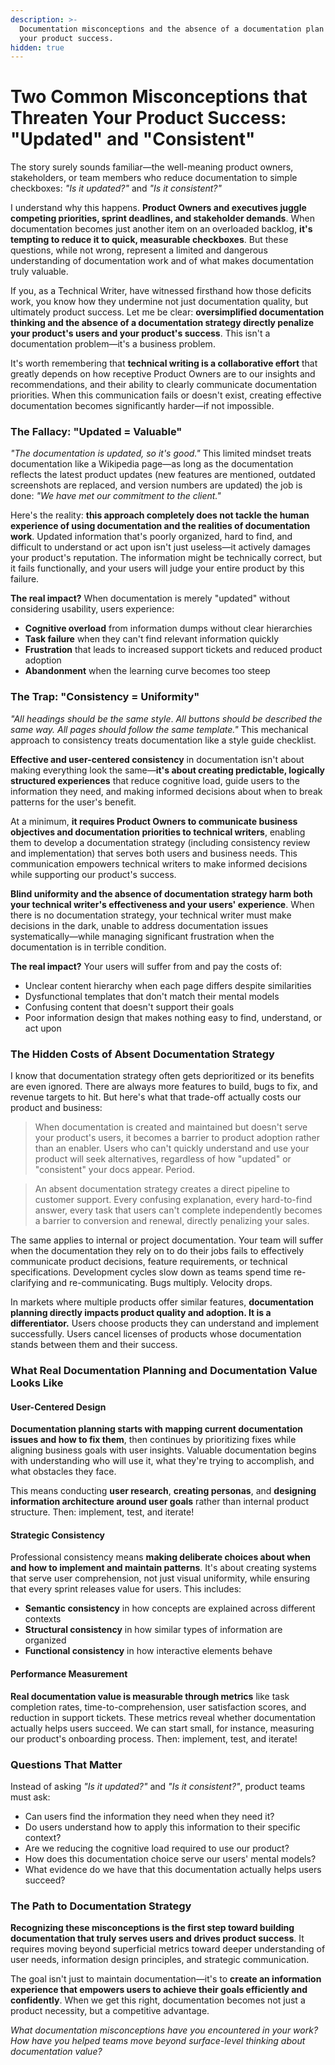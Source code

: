 ```yaml
---
description: >-
  Documentation misconceptions and the absence of a documentation plan threaten
  your product success.
hidden: true
---
```


# Two Common Misconceptions that Threaten Your Product Success: "Updated" and "Consistent"

The story surely sounds familiar—the well-meaning product owners, stakeholders, or team members who reduce documentation to simple checkboxes: _"Is it updated?"_ and _"Is it consistent?"_

I understand why this happens. **Product Owners and executives juggle competing priorities, sprint deadlines, and stakeholder demands**. When documentation becomes just another item on an overloaded backlog, **it's tempting to reduce it to quick, measurable checkboxes**. But these questions, while not wrong, represent a limited and dangerous understanding of documentation work and of what makes documentation truly valuable.

If you, as a Technical Writer, have witnessed firsthand how those deficits work, you know how they undermine not just documentation quality, but ultimately product success. Let me be clear: **oversimplified documentation thinking and the absence of a documentation strategy directly penalize your product's users and your product's success**. This isn't a documentation problem—it's a business problem.

It's worth remembering that **technical writing is a collaborative effort** that greatly depends on how receptive Product Owners are to our insights and recommendations, and their ability to clearly communicate documentation priorities. When this communication fails or doesn't exist, creating effective documentation becomes significantly harder—if not impossible.

### The Fallacy: "Updated = Valuable"

_"The documentation is updated, so it's good."_ This limited mindset treats documentation like a Wikipedia page—as long as the documentation reflects the latest product updates (new features are mentioned, outdated screenshots are replaced, and version numbers are updated) the job is done: _"We have met our commitment to the client."_

Here's the reality: **this approach completely does not tackle the human experience of using documentation and the realities of documentation work**. Updated information that's poorly organized, hard to find, and difficult to understand or act upon isn't just useless—it actively damages your product's reputation. The information might be technically correct, but it fails functionally, and your users will judge your entire product by this failure.

**The real impact?** When documentation is merely "updated" without considering usability, users experience:

* **Cognitive overload** from information dumps without clear hierarchies
* **Task failure** when they can't find relevant information quickly
* **Frustration** that leads to increased support tickets and reduced product adoption
* **Abandonment** when the learning curve becomes too steep

### The Trap: "Consistency = Uniformity"

_"All headings should be the same style_. _All buttons should be described the same way. All pages should follow the same template."_ This mechanical approach to consistency treats documentation like a style guide checklist.

**Effective and user-centered consistency** in documentation isn't about making everything look the same—**it's about creating predictable, logically structured experiences** that reduce cognitive load, guide users to the information they need, and making informed decisions about when to break patterns for the user's benefit.

At a minimum, **it requires Product Owners to communicate business objectives and documentation priorities to technical writers**, enabling them to develop a documentation strategy (including consistency review and implementation) that serves both users and business needs. This communication empowers technical writers to make informed decisions while supporting our product's success.

**Blind uniformity and the absence of documentation strategy harm both your technical writer's effectiveness and your users' experience**. When there is no documentation strategy, your technical writer must make decisions in the dark, unable to address documentation issues systematically—while managing significant frustration when the documentation is in terrible condition.

**The real impact?** Your users will suffer from and pay the costs of:

* Unclear content hierarchy when each page differs despite similarities
* Dysfunctional templates that don't match their mental models
* Confusing content that doesn't support their goals
* Poor information design that makes nothing easy to find, understand, or act upon

### The Hidden Costs of Absent Documentation Strategy

I know that documentation strategy often gets deprioritized or its benefits are even ignored. There are always more features to build, bugs to fix, and revenue targets to hit. But here's what that trade-off actually costs our product and business:

> When documentation is created and maintained but doesn't serve your product's users, it becomes a barrier to product adoption rather than an enabler. Users who can't quickly understand and use your product will seek alternatives, regardless of how "updated" or "consistent" your docs appear. Period.

> An absent documentation strategy creates a direct pipeline to customer support. Every confusing explanation, every hard-to-find answer, every task that users can't complete independently becomes a barrier to conversion and renewal, directly penalizing your sales.

The same applies to internal or project documentation. Your team will suffer when the documentation they rely on to do their jobs fails to effectively communicate product decisions, feature requirements, or technical specifications. Development cycles slow down as teams spend time re-clarifying and re-communicating. Bugs multiply. Velocity drops.

In markets where multiple products offer similar features, **documentation planning directly impacts product quality and adoption. It is a differentiator.** Users choose products they can understand and implement successfully. Users cancel licenses of products whose documentation stands between them and their success.

### What Real Documentation Planning and Documentation Value Looks Like

#### User-Centered Design

**Documentation planning starts with mapping current documentation issues and how to fix them**, then continues by prioritizing fixes while aligning business goals with user insights. Valuable documentation begins with understanding who will use it, what they're trying to accomplish, and what obstacles they face.&#x20;

This means conducting **user research**, **creating personas**, and **designing information architecture around user goals** rather than internal product structure. Then: implement, test, and iterate!

#### Strategic Consistency

Professional consistency means **making deliberate choices about when and how to implement and maintain patterns**. It's about creating systems that serve user comprehension, not just visual uniformity, while ensuring that every sprint releases value for users. This includes:

* **Semantic consistency** in how concepts are explained across different contexts
* **Structural consistency** in how similar types of information are organized
* **Functional consistency** in how interactive elements behave

#### Performance Measurement

**Real documentation value is measurable through metrics** like task completion rates, time-to-comprehension, user satisfaction scores, and reduction in support tickets. These metrics reveal whether documentation actually helps users succeed. We can start small, for instance, measuring our product's onboarding process. Then: implement, test, and iterate!

### Questions That Matter

Instead of asking _"Is it updated?"_ and _"Is it consistent?"_, product teams must ask:

* Can users find the information they need when they need it?
* Do users understand how to apply this information to their specific context?
* Are we reducing the cognitive load required to use our product?
* How does this documentation choice serve our users' mental models?
* What evidence do we have that this documentation actually helps users succeed?

### The Path to Documentation Strategy

**Recognizing these misconceptions is the first step toward building documentation that truly serves users and drives product success**. It requires moving beyond superficial metrics toward deeper understanding of user needs, information design principles, and strategic communication.

The goal isn't just to maintain documentation—it's to **create an information experience that empowers users to achieve their goals efficiently and confidently**. When we get this right, documentation becomes not just a product necessity, but a competitive advantage.

_What documentation misconceptions have you encountered in your work? How have you helped teams move beyond surface-level thinking about documentation value?_
